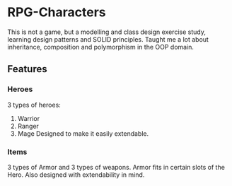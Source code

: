 # RPG-Characters

This is not a game, but a modelling and class design exercise study, learning design patterns and SOLID principles.
Taught me a lot about inheritance, composition and polymorphism in the OOP domain.

## Features

### Heroes

3 types of heroes:

1. Warrior
2. Ranger
3. Mage Designed to make it easily extendable.

### Items

3 types of Armor and 3 types of weapons. Armor fits in certain slots of the Hero. Also designed with extendability in
mind.
